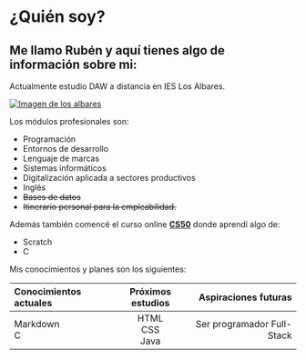 # ¿Quién soy?

## Me llamo **Rubén** y aquí tienes algo de información sobre mi:

Actualmente estudio DAW a distancia en IES Los Albares.

[![Imagen de los albares](https://www.ieslosalbares.es/wp-content/uploads/2018/05/Sin-t%C3%ADtuloweb.jpg)](https://www.ieslosalbares.es/)

Los módulos profesionales son:
- Programación
- Entornos de desarrollo
- Lenguaje de marcas
- Sistemas informáticos
- Digitalización aplicada a sectores productivos
- Inglés
- ~~Bases de datos~~
- ~~Itinerario personal para la empleabilidad.~~

Además también comencé el curso online [**CS50**](https://pll.harvard.edu/course/cs50-introduction-computer-science) donde aprendí algo de:
- Scratch
- C

Mis conocimientos y planes son los siguientes:

|Conocimientos actuales|Próximos estudios|Aspiraciones futuras|
|:---|:---:|---:|
|Markdown<br>C|HTML<br>CSS<br>Java|Ser programador Full-Stack|
